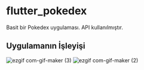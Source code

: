 # flutter_pokedex

Basit bir Pokedex uygulaması. API kullanılmıştır.

## Uygulamanın İşleyişi

![ezgif com-gif-maker (3)](https://user-images.githubusercontent.com/76449375/116786373-f06e8500-aaa6-11eb-8188-cee8d9716538.gif)
![ezgif com-gif-maker (2)](https://user-images.githubusercontent.com/76449375/116786378-f6fcfc80-aaa6-11eb-849d-8876396202cd.gif)

